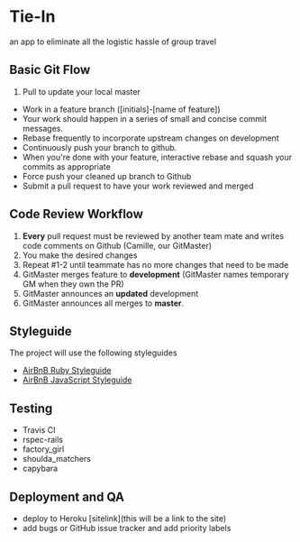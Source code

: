 # Tie-In
an app to eliminate all the logistic hassle of group travel

## Basic Git Flow
1. Pull to update your local master
- Work in a feature branch ([initials]-[name of feature])
- Your work should happen in a series of small and concise commit messages.
- Rebase frequently to incorporate upstream changes on development
- Continuously push your branch to github.
- When you're done with your feature, interactive rebase and squash your commits as appropriate
- Force push your cleaned up branch to Github
- Submit a pull request to have your work reviewed and merged

## Code Review Workflow

1. **Every** pull request must be reviewed by another team mate and writes code comments on Github (Camille, our GitMaster)
2. You make the desired changes
3. Repeat #1-2 until teammate has no more changes that need to be made
4. GitMaster merges feature to **development** (GitMaster names temporary GM when they own the PR)
5. GitMaster announces an **updated** development
6. GitMaster announces all merges to **master**.

## Styleguide
The project will use the following styleguides
  - [AirBnB Ruby Styleguide](https://github.com/airbnb/ruby)
  - [AirBnB JavaScript Styleguide](https://github.com/airbnb/javascript)

## Testing
- Travis CI
- rspec-rails
- factory_girl
- shoulda_matchers
- capybara


## Deployment and QA
- deploy to Heroku [sitelink](this will be a link to the site)
- add bugs or GitHub issue tracker and add priority labels
